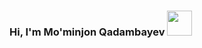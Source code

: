 ### Hi, I'm Mo'minjon Qadambayev <image src="https://media3.giphy.com/media/gM5qFksULw54NMWyry/giphy.gif?cid=ecf05e47lnd5bv3mg0c86spo7hxvq4teihs9lezo8cq3kzwm&ep=v1_stickers_search&rid=giphy.gif&ct=s" width="40" height="40" frameBorder="0" class="giphy-embed" allowFullScreen></image>
